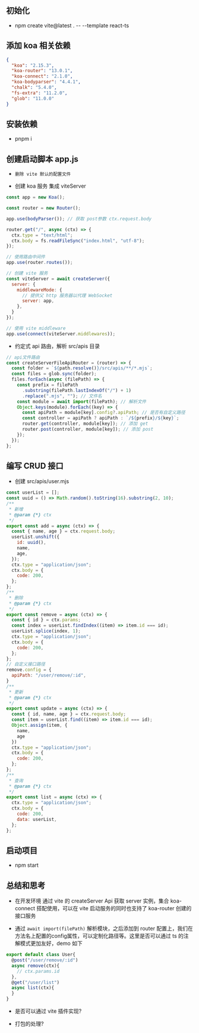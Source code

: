 ## 初始化

- npm create vite@latest . -- --template react-ts

## 添加 koa 相关依赖

```json
{
  "koa": "2.15.3",
  "koa-router": "13.0.1",
  "koa-connect": "2.1.0",
  "koa-bodyparser": "4.4.1",
  "chalk": "5.4.0",
  "fs-extra": "11.2.0",
  "glob": "11.0.0"
}
```

## 安装依赖

- pnpm i

## 创建启动脚本 app.js

- `删除 vite 默认的配置文件`

- 创建 koa 服务 集成 viteServer

```js
const app = new Koa();

const router = new Router();

app.use(bodyParser()); // 获取 post参数 ctx.request.body

router.get("/", async (ctx) => {
  ctx.type = "text/html";
  ctx.body = fs.readFileSync("index.html", "utf-8");
});

// 使用路由中间件
app.use(router.routes());

// 创建 vite 服务
const viteServer = await createServer({
  server: {
    middlewareMode: {
      // 提供父 http 服务器以代理 WebSocket
      server: app,
    },
  }
});

// 使用 vite middleware
app.use(connect(viteServer.middlewares));
```

- 约定式 api 路由，解析 src/apis 目录

```js
// api文件路由
const createServerFileApiRouter = (router) => {
  const folder = `${path.resolve()}/src/apis/**/*.mjs`;
  const files = glob.sync(folder);
  files.forEach(async (filePath) => {
    const prefix = filePath
      .substring(filePath.lastIndexOf("/") + 1)
      .replace(".mjs", ""); // 文件名
    const module = await import(filePath); // 解析文件
    Object.keys(module).forEach((key) => {
      const apiPath = module[key].config?.apiPath; // 是否有自定义路径
      const controller = apiPath ? apiPath : `/${prefix}/${key}`;
      router.get(controller, module[key]); // 添加 get
      router.post(controller, module[key]); // 添加 post
    });
  });
};
```

## 编写 CRUD 接口

- 创建 src/apis/user.mjs

```js
const userList = [];
const uuid = () => Math.random().toString(16).substring(2, 10);
/**
 * 新增
 * @param {*} ctx 
 */
export const add = async (ctx) => {
  const { name, age } = ctx.request.body;
  userList.unshift({
    id: uuid(),
    name,
    age,
  });
  ctx.type = "application/json";
  ctx.body = {
    code: 200,
  };
};
/**
 * 删除
 * @param {*} ctx 
 */
export const remove = async (ctx) => {
  const { id } = ctx.params;
  const index = userList.findIndex((item) => item.id === id);
  userList.splice(index, 1);
  ctx.type = "application/json";
  ctx.body = {
    code: 200,
  };
};
// 自定义接口路径
remove.config = {
  apiPath: "/user/remove/:id",
}
/**
 * 更新
 * @param {*} ctx 
 */
export const update = async (ctx) => {
  const { id, name, age } = ctx.request.body;
  const item = userList.find((item) => item.id === id);
  Object.assign(item, {
    name,
    age
  })
  ctx.type = "application/json";
  ctx.body = {
    code: 200,
  };
};
/**
 * 查询
 * @param {*} ctx 
 */
export const list = async (ctx) => {
  ctx.type = "application/json";
  ctx.body = {
    code: 200,
    data: userList,
  };
};
```

## 启动项目

- npm start

## 总结和思考

- 在开发环境 通过 vite 的 createServer Api 获取 server 实例，集合 koa-connect 搭配使用，可以在 vite 启动服务的同时也支持了 koa-router 创建的接口服务

- 通过 `await import(filePath)` 解析模块，之后添加到 router 配置上，我们在方法名上配置的config属性，可以定制化路径等。这里是否可以通过 ts 的注解模式更加友好，demo 如下

```js
export default class User{
  @post("/user/remove/:id")
  async remove(ctx){
    // ctx.params.id
  },
  @get("/user/list")
  async list(ctx){
  }
}
```
- 是否可以通过 vite 插件实现?

- 打包的处理?